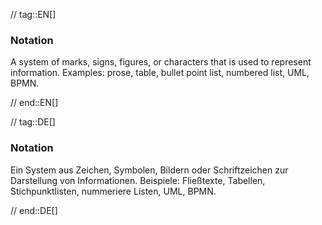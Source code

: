 // tag::EN[]
### Notation

A system of marks, signs, figures, or characters that is used to represent information. Examples: prose, table, bullet point list, numbered list, UML, BPMN.


// end::EN[]

// tag::DE[]
### Notation

Ein System aus Zeichen, Symbolen, Bildern oder Schriftzeichen zur
Darstellung von Informationen. Beispiele: Fließtexte, Tabellen,
Stichpunktlisten, nummeriere Listen, UML, BPMN.



// end::DE[]

